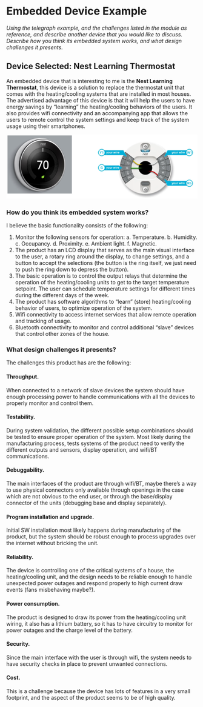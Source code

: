 # Embedded Device Example

*Using the telegraph example, and the challenges listed in the module as reference, and describe another device that you would like to discuss. Describe how you think its embedded system works, and what design challenges it presents.*

## Device Selected: Nest Learning Thermostat
 	 
An embedded device that is interesting to me is the **Nest Learning Thermostat**, this device is a solution to replace the thermostat unit that comes with the heating/cooling systems that are installed in most houses. The advertised advantage of this device is that it will help the users to have energy savings by “learning” the heating/cooling behaviors of the users. It also provides wifi connectivity and an accompanying app that allows the users to remote control the system settings and keep track of the system usage using their smartphones.

![Image of Nest Learning Thermostat](https://github.com/NiceforoVC/embsys100/blob/master/assignment01/nest_thermostat.png)

### How do you think its embedded system works?

I believe the basic functionality consists of the following:

1.	Monitor the following sensors for operation:
a.	Temperature. 
b.	Humidity.
c.	Occupancy.
d.	Proximity.
e.	Ambient light.
f.	Magnetic. 
2.	The product has an LCD display that serves as the main visual interface to the user, a rotary ring around the display, to change settings, and a button to accept the selections (the button is the ring itself, we just need to push the ring down to depress the button).
3.	The basic operation is to control the output relays that determine the operation of the heating/cooling units to get to the target temperature setpoint. The user can schedule temperature settings for different times during the different days of the week.
4.	The product has software algorithms to “learn” (store) heating/cooling behavior of users, to optimize operation of the system.
5.	Wifi connectivity to access internet services that allow remote operation and tracking of usage.
6.	Bluetooth connectivity to monitor and control additional “slave” devices that control other zones of the house.

### What design challenges it presents?

The challenges this product has are the following:

#### Throughput.
When connected to a network of slave devices the system should have enough processing power to handle communications with all the devices to properly monitor and control them.

#### Testability.
During system validation, the different possible setup combinations should be tested to ensure proper operation of the system. Most likely during the manufacturing process, tests systems of the product need to verify the different outputs and sensors, display operation, and wifi/BT communications.

#### Debuggability.
The main interfaces of the product are through wifi/BT, maybe there’s a way to use physical connectors only available through openings in the case which are not obvious to the end user, or through the base/display connector of the units (debugging base and display separately).

#### Program installation and upgrade.
Initial SW installation most likely happens during manufacturing of the product, but the system should be robust enough to process upgrades over the internet without bricking the unit.

#### Reliability.
The device is controlling one of the critical systems of a house, the heating/cooling unit, and the design needs to be reliable enough to handle unexpected power outages and respond properly to high current draw events (fans misbehaving maybe?).

#### Power consumption.
The product is designed to draw its power from the heating/cooling unit wiring, it also has a lithium battery, so it has to have circuitry to monitor for power outages and the charge level of the battery.

#### Security.
Since the main interface with the user is through wifi, the system needs to have security checks in place to prevent unwanted connections.

#### Cost.
This is a challenge because the device has lots of features in a very small footprint, and the aspect of the product seems to be of high quality. 



